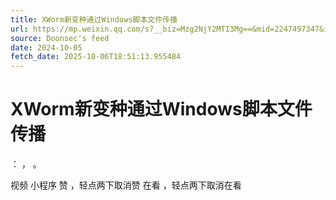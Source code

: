 ```yaml
---
title: XWorm新变种通过Windows脚本文件传播
url: https://mp.weixin.qq.com/s?__biz=Mzg2NjY2MTI3Mg==&mid=2247497347&idx=2&sn=1d3f5eb17768c1110421548f551b3117
source: Doonsec's feed
date: 2024-10-05
fetch_date: 2025-10-06T18:51:13.955484
---
```


# XWorm新变种通过Windows脚本文件传播

：
，
。

视频
小程序
赞
，轻点两下取消赞
在看
，轻点两下取消在看
